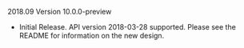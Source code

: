 2018.09 Version 10.0.0-preview

- Initial Release. API version 2018-03-28 supported. Please see the README for information on the new design.
